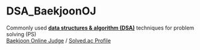 # DSA_BaekjoonOJ
Commonly used **<u>data structures & algorithm (DSA)</u>** techniques for problem solving (PS) </br>
[Baekjoon Online Judge](https://www.acmicpc.net/) / [Solved.ac Profile](https://solved.ac/profile/spicyshrimp171) </br>
